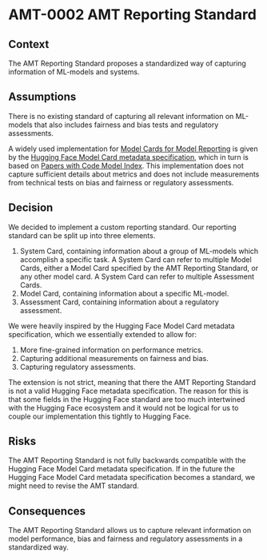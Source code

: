 # AMT-0002 AMT Reporting Standard

## Context

The AMT Reporting Standard proposes a standardized way of capturing information of ML-models and systems.

## Assumptions

There is no existing standard of capturing all relevant information on ML-models that also includes
fairness and bias tests and regulatory assessments.

A widely used implementation for [Model Cards for Model Reporting](https://arxiv.org/abs/1810.03993) is given
by the [Hugging Face Model Card metadata specification](https://github.com/huggingface/hub-docs/blob/main/modelcard.md?plain=1),
which in turn is based on [Papers with Code Model Index](https://github.com/paperswithcode/model-index).
This implementation does not capture sufficient details about metrics and does not include measurements
from technical tests on bias and fairness or regulatory assessments.

## Decision

We decided to implement a custom reporting standard. Our reporting standard can be split up
into three elements.

1. System Card, containing information about a group of ML-models which accomplish a specific task.
A System Card can refer to multiple Model Cards, either a Model Card specified by the AMT Reporting
Standard, or any other model card. A System Card can refer to multiple Assessment Cards.
2. Model Card, containing information about a specific ML-model.
3. Assessment Card, containing information about a regulatory assessment.

We were heavily inspired by the Hugging Face Model Card metadata specification, which we essentially
extended to allow for:

1. More fine-grained information on performance metrics.
2. Capturing additional measurements on fairness and bias.
3. Capturing regulatory assessments.

The extension is not strict, meaning that there the AMT Reporting Standard is not a valid Hugging Face
metadata specification. The reason for this is that some fields in the Hugging Face standard are too much
intertwined with the Hugging Face ecosystem and it would not be logical for us to couple our implementation
this tightly to Hugging Face.

## Risks

The AMT Reporting Standard is not fully backwards compatible with the Hugging Face Model Card
metadata specification. If in the future the Hugging Face Model Card metadata specification becomes
a standard, we might need to revise the AMT standard.

## Consequences

The AMT Reporting Standard allows us to capture relevant information on model performance, bias and fairness
and regulatory assessments in a standardized way.
